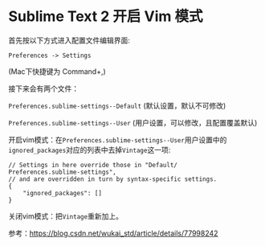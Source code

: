 # Sublime Text 2 开启 Vim 模式

首先按以下方式进入配置文件编辑界面: 

`Preferences -> Settings`

 (Mac下快捷键为 Command+,)

接下来会有两个文件： 

`Preferences.sublime-settings--Default` (默认设置，默认不可修改) 

`Preferences.sublime-settings--User` (用户设置，可以修改，且配置覆盖默认)

开启vim模式：在`Preferences.sublime-settings--User`用户设置中的`ignored_packages`对应的列表中去掉`Vintage`这一项:

```
// Settings in here override those in "Default/
Preferences.sublime-settings",
// and are overridden in turn by syntax-specific settings.
{
    "ignored_packages": []
}
```

关闭vim模式：把`Vintage`重新加上。

参考：https://blog.csdn.net/wukai_std/article/details/77998242
